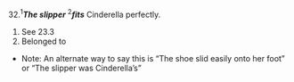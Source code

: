 32.<sup>1</sup>***The slipper*** <sup>2</sup>***fits*** Cinderella perfectly.

1. See 23.3
2. Belonged to

- Note: An alternate way to say this is “The shoe slid easily onto her foot” or “The slipper was Cinderella’s”
